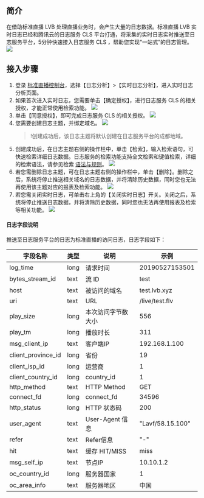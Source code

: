 ## 简介
在借助标准直播 LVB 处理直播业务时，会产生大量的日志数据。标准直播 LVB 实时日志已经和腾讯云的日志服务 CLS 平台打通，将采集的实时日志实时推送至日志服务平台，5分钟快速接入日志服务 CLS ，帮助您实现“一站式”的日志管理。
![](https://main.qcloudimg.com/raw/5d8310deca5c97cd7225a297425c6089.png)

## 接入步骤

1. 登录 [标准直播控制台](https://console.cloud.tencent.com/live)，选择【日志分析】>【实时日志分析】，进入实时日志分析页面。
2. 如果首次进入实时日志，您需要单击【确定授权】，进行日志服务 CLS 的相关授权，才能正常使用检索功能。
   ![](https://main.qcloudimg.com/raw/9f343f94f60129df6352476892e23b78.png)
3. 单击【同意授权】，即可完成日志服务 CLS 的相关授权。
   ![](https://main.qcloudimg.com/raw/fb15cb0c2ec7b80d72866acaf1ce8a8a.png)
4. 您需要创建日志主题，并绑定域名。
	 ![](https://main.qcloudimg.com/raw/af3d8210ffe652d0622b8fc2a72fdb09.png)
	 >!创建成功后，该日志主题将默认创建在日志服务平台的成都地域。
5. 创建成功后，在日志主题右侧的操作栏中，单击【检索】，输入检索语句，可快速检索详细日志数据。日志服务的检索功能支持全文检索和键值检索，详细的检索语法，请参见检索 [语法与规则](https://cloud.tencent.com/document/product/614/16982)。
![](https://main.qcloudimg.com/raw/2cd4935e1a89246011c0276ec31e4570.png)
6. 若您需删除日志主题，可在日志主题右侧的操作栏中，单击【删除】。删除之后，系统将停止推送相关域名的日志数据，并将清除历史数据，同时您也无法再使用该主题对应的报表及检索功能。
	 ![](https://main.qcloudimg.com/raw/1c9420e60e645539906f35a4c1118e53.png)
7. 若您需关闭实时日志，可单击右上角的【关闭实时日志】开关。关闭之后，系统将停止推送日志数据，并将清除历史数据，同时您也无法再使用报表及检索等相关功能。
	 ![](https://main.qcloudimg.com/raw/29219ee80594c47ab55fc58185fe9017.png)


#### 日志字段说明
推送至日志服务平台的日志为标准直播的访问日志，日志字段如下：

| 字段名称           | 类型 | 说明               | 示例             |
| ------------------ | ---- | ------------------ | ---------------- |
| log_time           | long | 请求时间           | 20190527153501   |
| bytes_stream_id    | text | 流 ID              | test             |
| host               | text | 被访问的域名       | test.lvb.xyz     |
| uri                | text | URL                | /live/test.flv   |
| play_size          | long | 本次访问字节数大小 | 556              |
| play_tm            | long | 播放时长           | 311              |
| msg_client_ip      | text | 客户端IP           | 192.168.1.100    |
| client_province_id | long | 省份               | 19               |
| client_isp_id      | long | 运营商             | 1                |
| client_country_id  | long | country_id         | 1                |
| http_method        | text | HTTP Method        | GET              |
| connect_fd         | long | connect_fd         | 34596            |
| http_status        | long | HTTP 状态码        | 200              |
| user_agent         | text | User-Agent 信息    | "Lavf/58.15.100" |
| refer              | text | Refer信息          | "-"              |
| hit                | text | 缓存 HIT/MISS      | miss             |
| msg_self_ip        | text | 节点IP             | 10.10.1.2        |
| oc_country_id      | long | 服务器国家         | 1                |
| oc_area_info       | text | 服务器地区         | 中国             |



